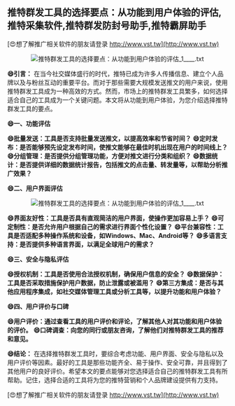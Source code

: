 ## **推特群发工具的选择要点：从功能到用户体验的评估,推特采集软件,推特群发防封号助手,推特霸屏助手**

[😍想了解推广相关软件的朋友请登录 http://www.vst.tw](http://www.vst.tw)

 <center><img src="https://vst.tw/MP4/tuiguang/png/7.png" alt="推特群发工具的选择要点：从功能到用户体验的评估_1____.txt"></center>

**😄引言：**
在当今社交媒体盛行的时代，推特已成为许多人传播信息、建立个人品牌以及与粉丝互动的重要平台。而对于那些需要大规模发送推文的用户来说，使用推特群发工具成为一种高效的方式。然而，市场上的推特群发工具繁多，如何选择适合自己的工具成为一个关键问题。本文将从功能到用户体验，为您介绍选择推特群发工具的要点。

**😄一、功能评估**

**😄批量发送：工具是否支持批量发送推文，以提高效率和节省时间？**
**😄定时发布：是否能够预先设定发布时间，使推文能够在最佳时机出现在用户的时间线上？**
**😄分组管理：是否提供分组管理功能，方便对推文进行分类和组织？**
**😄数据统计：是否提供详细的数据统计报告，包括推文的点击量、转发量等，以帮助分析推广效果？**

**😄二、用户界面评估**

 <center><img src="https://vst.tw/MP4/tuiguang/png/5.png" alt="推特群发工具的选择要点：从功能到用户体验的评估_1____.txt"></center>

**😄界面友好性：工具是否具有直观简洁的用户界面，使操作更加容易上手？**
**😄可定制性：是否允许用户根据自己的需求进行界面个性化设置？**
**😄平台兼容性：工具是否适配多种操作系统和设备，如Windows、Mac、Android等？**
**😄多语言支持：是否提供多种语言界面，以满足全球用户的需求？**

**😄三、安全与隐私评估**

**😄授权机制：工具是否使用合法授权机制，确保用户信息的安全？**
**😄数据保护：工具是否采取措施保护用户数据，防止泄露或被滥用？**
**😄第三方集成：是否与其他应用程序集成，如社交媒体管理工具或分析工具等，以提升功能和用户体验？**

**😄四、用户评价与口碑**

**😄用户评价：通过查看工具的用户评价和评论，了解其他人对其功能和用户体验的评价。**
**😄口碑调查：向您的同行或朋友咨询，了解他们对推特群发工具的推荐和意见。**

**😄结论：**
在选择推特群发工具时，要综合考虑功能、用户界面、安全与隐私以及用户评价等因素。最好的工具是那些功能齐全、易于操作、安全可靠，并且得到了其他用户的良好评价。希望本文的要点能够对您选择适合自己的推特群发工具有所帮助。记住，选择合适的工具将为您的推特营销和个人品牌建设提供有力支持。

[😍想了解推广相关软件的朋友请登录 http://www.vst.tw](http://www.vst.tw)



